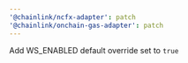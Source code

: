 ```yaml
---
'@chainlink/ncfx-adapter': patch
'@chainlink/onchain-gas-adapter': patch
---
```


Add WS_ENABLED default override set to `true`
